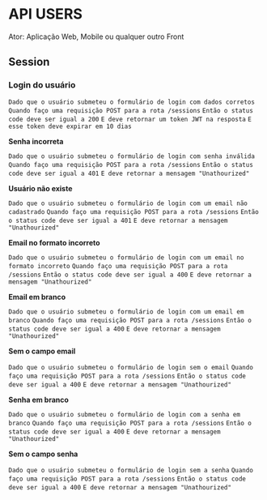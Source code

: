 # **API USERS**

Ator: Aplicação Web, Mobile ou qualquer outro Front

## **Session**

### **Login do usuário**

`Dado que o usuário submeteu o formulário de login com dados corretos`
`Quando faço uma requisição POST para a rota /sessions`
`Então o status code deve ser igual a 200`
`E deve retornar um token JWT na resposta`
`E esse token deve expirar em 10 dias`

**Senha incorreta**

`Dado que o usuário submeteu o formulário de login com senha inválida`
`Quando faço uma requisição POST para a rota /sessions`
`Então o status code deve ser igual a 401`
`E deve retornar a mensagem "Unathourized"`

**Usuário não existe**

`Dado que o usuário submeteu o formulário de login com um email não cadastrado`
`Quando faço uma requisição POST para a rota /sessions`
`Então o status code deve ser igual a 401`
`E deve retornar a mensagem "Unathourized"`

**Email no formato incorreto**

`Dado que o usuário submeteu o formulário de login com um email no formato incorreto`
`Quando faço uma requisição POST para a rota /sessions`
`Então o status code deve ser igual a 400`
`E deve retornar a mensagem "Unathourized"`

**Email em branco**

`Dado que o usuário submeteu o formulário de login com um email em branco`
`Quando faço uma requisição POST para a rota /sessions`
`Então o status code deve ser igual a 400`
`E deve retornar a mensagem "Unathourized"`

**Sem o campo email**

`Dado que o usuário submeteu o formulário de login sem o email`
`Quando faço uma requisição POST para a rota /sessions`
`Então o status code deve ser igual a 400`
`E deve retornar a mensagem "Unathourized"`

**Senha em branco**

`Dado que o usuário submeteu o formulário de login com a senha em branco`
`Quando faço uma requisição POST para a rota /sessions`
`Então o status code deve ser igual a 400`
`E deve retornar a mensagem "Unathourized"`

**Sem o campo senha**

`Dado que o usuário submeteu o formulário de login sem a senha`
`Quando faço uma requisição POST para a rota /sessions`
`Então o status code deve ser igual a 400`
`E deve retornar a mensagem "Unathourized"`













